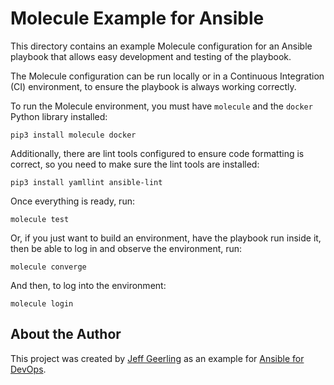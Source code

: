 # Molecule Example for Ansible

This directory contains an example Molecule configuration for an Ansible playbook that allows easy development and testing of the playbook.

The Molecule configuration can be run locally or in a Continuous Integration (CI) environment, to ensure the playbook is always working correctly.

To run the Molecule environment, you must have `molecule` and the `docker` Python library installed:

    pip3 install molecule docker

Additionally, there are lint tools configured to ensure code formatting is correct, so you need to make sure the lint tools are installed:

    pip3 install yamllint ansible-lint

Once everything is ready, run:

    molecule test

Or, if you just want to build an environment, have the playbook run inside it, then be able to log in and observe the environment, run:

    molecule converge

And then, to log into the environment:

    molecule login

## About the Author

This project was created by [Jeff Geerling](https://www.jeffgeerling.com/) as an example for [Ansible for DevOps](https://www.ansiblefordevops.com/).